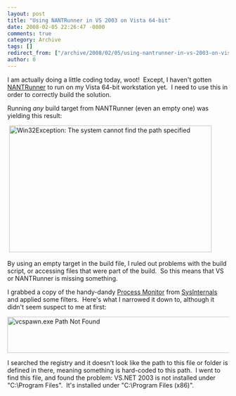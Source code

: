 ```yaml
---
layout: post
title: "Using NANTRunner in VS 2003 on Vista 64-bit"
date: 2008-02-05 22:26:47 -0800
comments: true
category: Archive
tags: []
redirect_from: ["/archive/2008/02/05/using-nantrunner-in-vs-2003-on-vista-64-bit.aspx"]
author: 0
---
```

<!-- more -->
<p>I am actually doing a little coding today, woot!  Except, I haven't gotten <a href="http://nantrunner.sourceforge.net/" target="_blank">NANTRunner</a> to run on my Vista 64-bit workstation yet.  I need to use this in order to correctly build the solution.</p>  <p>Running <em>any</em> build target from NANTRunner (even an empty one) was yielding this result:</p>  <p> <a href="http://blog.jeffhandley.com/Images/PostImages/UsingNANTRunnerinVS2003onVista64bit_CB1D/image.png"><img style="border-right: 0px; border-top: 0px; border-left: 0px; border-bottom: 0px" height="288" alt="Win32Exception: The system cannot find the path specified" src="http://blog.jeffhandley.com/Images/PostImages/UsingNANTRunnerinVS2003onVista64bit_CB1D/image_thumb.png" width="461" border="0" /></a> </p>  <p>By using an empty target in the build file, I ruled out problems with the build script, or accessing files that were part of the build.  So this means that VS or NANTRunner is missing something.</p>  <p>I grabbed a copy of the handy-dandy <a href="http://technet.microsoft.com/en-us/sysinternals/bb896645.aspx" target="_blank">Process Monitor</a> from <a href="http://www.sysinternals.com/" target="_blank">SysInternals</a> and applied some filters.  Here's what I narrowed it down to, although it didn't seem suspect to me at first:</p>  <p><img style="border-right: 0px; border-top: 0px; border-left: 0px; border-bottom: 0px" height="82" alt="vcspawn.exe Path Not Found" src="http://blog.jeffhandley.com/Images/PostImages/UsingNANTRunnerinVS2003onVista64bit_CB1D/image_3.png" width="641" border="0" /> </p>  <p>I searched the registry and it doesn't look like the path to this file or folder is defined in there, meaning something is hard-coded to this path.  I went to find this file, and found the problem: VS.NET 2003 is not installed under "C:\Program Files".  It's installed under "C:\Program Files (x86)".</p>

